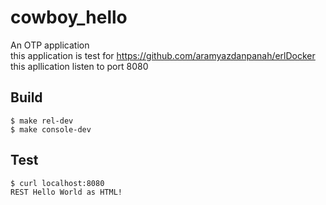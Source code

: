 cowboy_hello
=====

An OTP application <br />
this application is test for https://github.com/aramyazdanpanah/erlDocker <br />
this apllication listen to port 8080


Build
-----

    $ make rel-dev 
    $ make console-dev

Test
-----

    $ curl localhost:8080 
    REST Hello World as HTML!
    
